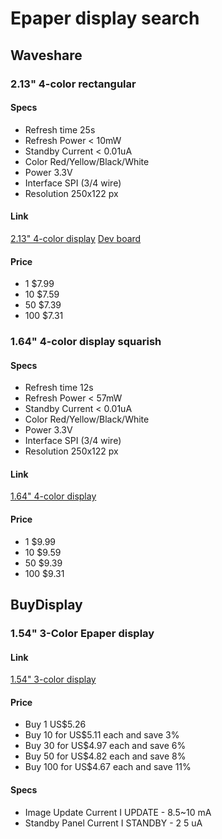 # Epaper display search


## Waveshare

### 2.13" 4-color rectangular
#### Specs
- Refresh time 25s
- Refresh Power < 10mW
- Standby Current < 0.01uA
- Color Red/Yellow/Black/White
- Power 3.3V
- Interface SPI (3/4 wire)
- Resolution 250x122 px

#### Link
[2.13" 4-color display](https://www.waveshare.com/product/displays/e-paper/epaper-3/2.13inch-e-paper-g.htm)
[Dev board](https://www.waveshare.com/product/displays/e-paper/epaper-3/2.13inch-e-paper-hat.htm)
#### Price
- 1 $7.99
- 10 $7.59
- 50 $7.39
- 100 $7.31

### 1.64" 4-color display squarish

#### Specs
- Refresh time 12s
- Refresh Power < 57mW
- Standby Current < 0.01uA
- Color Red/Yellow/Black/White
- Power 3.3V
- Interface SPI (3/4 wire)
- Resolution 250x122 px 

#### Link
[1.64" 4-color display](https://www.waveshare.com/1.64inch-e-Paper-G.htm)
#### Price

- 1 $9.99
- 10 $9.59
- 50 $9.39
- 100 $9.31


## BuyDisplay

### 1.54" 3-Color Epaper display

#### Link
[1.54" 3-color display](https://www.buydisplay.com/3-color-1-54-inch-e-paper-152x152-smallest-e-ink-display-panel-spi)
#### Price
- Buy 1 US$5.26
- Buy 10 for US$5.11 each and save 3%
- Buy 30 for US$4.97 each and save 6%
- Buy 50 for US$4.82 each and save 8%
- Buy 100 for US$4.67 each and save 11%

#### Specs
- Image Update Current I UPDATE - 8.5~10 mA
- Standby Panel Current I STANDBY - 2 5 uA
